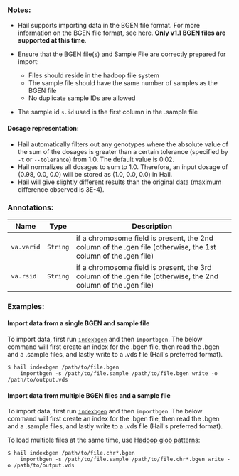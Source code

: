 <div class="cmdhead"></div>

<div class="description"></div>

<div class="synopsis"></div>

<div class="options"></div>

<div class="cmdsubsection">

### Notes:

 - Hail supports importing data in the BGEN file format. For more information on the BGEN file format, see [here](http://www.well.ox.ac.uk/~gav/bgen_format/bgen_format_v1.1.html). **Only v1.1 BGEN files are supported at this time**.

 - Ensure that the BGEN file(s) and Sample File are correctly prepared for import:
    - Files should reside in the hadoop file system
    - The sample file should have the same number of samples as the BGEN file
    - No duplicate sample IDs are allowed
    
 - The sample id `s.id` used is the first column in the .sample file
  
#### Dosage representation:
 - Hail automatically filters out any genotypes where the absolute value of the sum of the dosages is greater than a certain tolerance (specified by `-t` or `--tolerance`) from 1.0. The default value is 0.02.
 - Hail normalizes all dosages to sum to 1.0. Therefore, an input dosage of (0.98, 0.0, 0.0) will be stored as (1.0, 0.0, 0.0) in Hail.
 - Hail will give slightly different results than the original data (maximum difference observed is 3E-4). 

</div>
 
<div class="cmdsubsection">

### Annotations:

Name | Type | Description
--- | :-: | ---
`va.varid` |   `String` | if a chromosome field is present, the 2nd column of the .gen file (otherwise, the 1st column of the .gen file)
`va.rsid`  |        `String` | if a chromosome field is present, the 3rd column of the .gen file (otherwise, the 2nd column of the .gen file)

</div>

<div class="cmdsubsection">

### Examples:

<h4 class="example">Import data from a single BGEN and sample file</h4>

To import data, first run [`indexbgen`](#indexbgen) and then `importbgen`.  The below command will first create an index for the .bgen file, then read the .bgen and a .sample files, and lastly write to a .vds file (Hail's preferred format).
``` 
$ hail indexbgen /path/to/file.bgen 
    importbgen -s /path/to/file.sample /path/to/file.bgen write -o /path/to/output.vds
```
 
<h4 class="example">Import data from multiple BGEN files and a sample file</h4>

To import data, first run [`indexbgen`](#indexbgen) and then `importbgen`.  The below command will first create an index for the .bgen file, then read the .bgen and a .sample files, and lastly write to a .vds file (Hail's preferred format).

To load multiple files at the same time, use [Hadoop glob patterns](reference.html#hadoopglob):
``` 
$ hail indexbgen /path/to/file.chr*.bgen
    importbgen -s /path/to/file.sample /path/to/file.chr*.bgen write -o /path/to/output.vds
```

</div>
